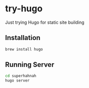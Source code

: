 # try-hugo

Just trying Hugo for static site building

## Installation

```bash
brew install hugo
```

## Running Server

```bash
cd superhahnah
hugo server
```
